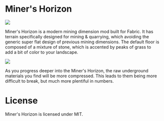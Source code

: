 # Miner's Horizon

![](https://i.imgur.com/VHhSuBr.png)

Miner's Horizon is a modern mining dimension mod built for Fabric. It has terrain specifically designed for mining & quarrying, which avoiding the generic super flat design of previous mining dimensions. The default floor is composed of a mixture of stone, which is accented by peaks of grass to add a bit of color to your landscape.

![](https://i.imgur.com/oaIzm6j.png)

As you progress deeper into the Miner's Horizon, the raw underground materials you find will be more compressed. This leads to them being more difficult to break, but much more plentiful in numbers.

# License
Miner's Horizon is licensed under MIT.
